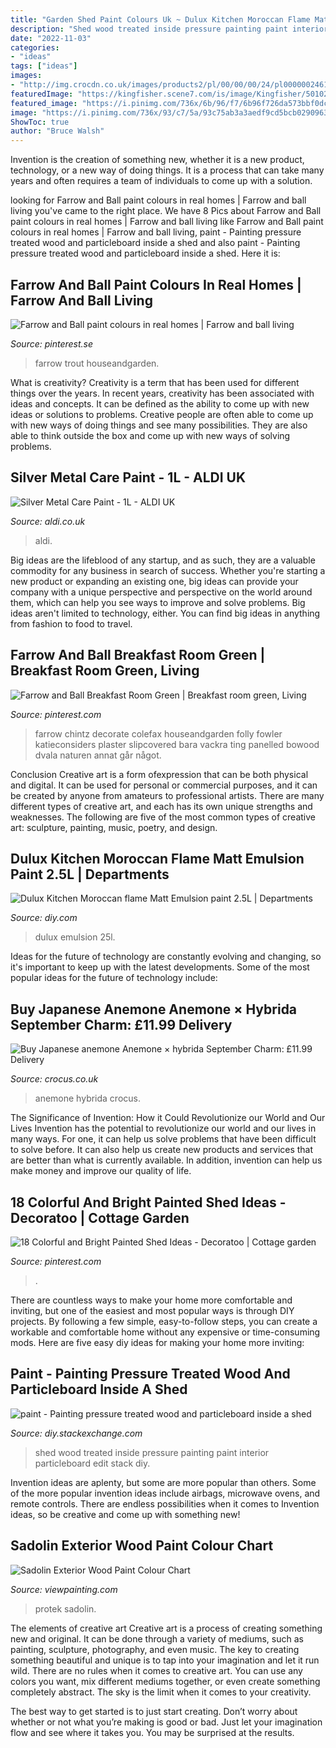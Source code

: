 ```yaml
---
title: "Garden Shed Paint Colours Uk ~ Dulux Kitchen Moroccan Flame Matt Emulsion Paint 2.5l"
description: "Shed wood treated inside pressure painting paint interior particleboard edit stack diy"
date: "2022-11-03"
categories:
- "ideas"
tags: ["ideas"]
images:
- "http://img.crocdn.co.uk/images/products2/pl/00/00/00/24/pl0000002461.jpg?width=940&amp;height=940"
featuredImage: "https://kingfisher.scene7.com/is/image/Kingfisher/5010212575895_03c"
featured_image: "https://i.pinimg.com/736x/6b/96/f7/6b96f726da573bbf0dc08587a8df17e4.jpg"
image: "https://i.pinimg.com/736x/93/c7/5a/93c75ab3a3aedf9cd5bcb0290963c5e8.jpg"
ShowToc: true
author: "Bruce Walsh"
---
```



Invention is the creation of something new, whether it is a new product, technology, or a new way of doing things. It is a process that can take many years and often requires a team of individuals to come up with a solution.

	

		
looking for Farrow and Ball paint colours in real homes | Farrow and ball living you've came to the right place. We have 8 Pics about Farrow and Ball paint colours in real homes | Farrow and ball living like Farrow and Ball paint colours in real homes | Farrow and ball living, paint - Painting pressure treated wood and particleboard inside a shed and also paint - Painting pressure treated wood and particleboard inside a shed. Here it is:
		
    
## Farrow And Ball Paint Colours In Real Homes | Farrow And Ball Living

<img loading=lazy src="https://i.pinimg.com/736x/99/5a/23/995a2328e7aa24c73ab2c92d57917f85.jpg" onerror="this.onerror=null;this.src='https://tse3.mm.bing.net/th?id=OIP.jFGAOJpOJ53u3nXvmcqtswHaJx&amp;pid=15.1';" alt="Farrow and Ball paint colours in real homes | Farrow and ball living">

_Source: pinterest.se_

>farrow trout houseandgarden. 

	

What is creativity?
Creativity is a term that has been used for different things over the years. In recent years, creativity has been associated with ideas and concepts. It can be defined as the ability to come up with new ideas or solutions to problems. Creative people are often able to come up with new ways of doing things and see many possibilities. They are also able to think outside the box and come up with new ways of solving problems.

    
## Silver Metal Care Paint - 1L - ALDI UK

<img loading=lazy src="https://cdn.aldi-digital.co.uk/Silver-Metal-Care-Paint---1L-A.jpg?o=jA3ME%249%24KYC03xKfUCduCIrsSLcj&amp;V=9K2h&amp;w=1200&amp;h=630&amp;r=4" onerror="this.onerror=null;this.src='https://tse2.mm.bing.net/th?id=OIP.kqi8BU-UDWowlT9_RH_MlQHaD4&amp;pid=15.1';" alt="Silver Metal Care Paint - 1L - ALDI UK">

_Source: aldi.co.uk_

>aldi. 

	

Big ideas are the lifeblood of any startup, and as such, they are a valuable commodity for any business in search of success. Whether you're starting a new product or expanding an existing one, big ideas can provide your company with a unique perspective and perspective on the world around them, which can help you see ways to improve and solve problems. Big ideas aren't limited to technology, either. You can find big ideas in anything from fashion to food to travel.

    
## Farrow And Ball Breakfast Room Green | Breakfast Room Green, Living

<img loading=lazy src="https://i.pinimg.com/736x/6b/96/f7/6b96f726da573bbf0dc08587a8df17e4.jpg" onerror="this.onerror=null;this.src='https://tse2.mm.bing.net/th?id=OIP.39FCHsfc52htQI_lCKLRFQHaLH&amp;pid=15.1';" alt="Farrow and Ball Breakfast Room Green | Breakfast room green, Living">

_Source: pinterest.com_

>farrow chintz decorate colefax houseandgarden folly fowler katieconsiders plaster slipcovered bara vackra ting panelled bowood dvala naturen annat går något. 

	

Conclusion
Creative art is a form ofexpression that can be both physical and digital. It can be used for personal or commercial purposes, and it can be created by anyone from amateurs to professional artists. There are many different types of creative art, and each has its own unique strengths and weaknesses. The following are five of the most common types of creative art: sculpture, painting, music, poetry, and design.

    
## Dulux Kitchen Moroccan Flame Matt Emulsion Paint 2.5L | Departments

<img loading=lazy src="https://kingfisher.scene7.com/is/image/Kingfisher/5010212575895_03c" onerror="this.onerror=null;this.src='https://tse2.mm.bing.net/th?id=OIP.Jz171j9PJIHPyLCL5NU2mgHaHZ&amp;pid=15.1';" alt="Dulux Kitchen Moroccan flame Matt Emulsion paint 2.5L | Departments">

_Source: diy.com_

>dulux emulsion 25l. 

	

Ideas for the future of technology are constantly evolving and changing, so it's important to keep up with the latest developments. Some of the most popular ideas for the future of technology include: 

    
## Buy Japanese Anemone Anemone × Hybrida September Charm: £11.99 Delivery

<img loading=lazy src="http://img.crocdn.co.uk/images/products2/pl/00/00/00/24/pl0000002461.jpg?width=940&amp;height=940" onerror="this.onerror=null;this.src='https://tse4.mm.bing.net/th?id=OIP.z_nYW7MS_nTuTbbWMo8g2QHaHa&amp;pid=15.1';" alt="Buy Japanese anemone Anemone × hybrida September Charm: £11.99 Delivery">

_Source: crocus.co.uk_

>anemone hybrida crocus. 

	

The Significance of Invention: How it Could Revolutionize our World and Our Lives
Invention has the potential to revolutionize our world and our lives in many ways. For one, it can help us solve problems that have been difficult to solve before. It can also help us create new products and services that are better than what is currently available. In addition, invention can help us make money and improve our quality of life.

    
## 18 Colorful And Bright Painted Shed Ideas - Decoratoo | Cottage Garden

<img loading=lazy src="https://i.pinimg.com/736x/93/c7/5a/93c75ab3a3aedf9cd5bcb0290963c5e8.jpg" onerror="this.onerror=null;this.src='https://tse4.mm.bing.net/th?id=OIP.VZDovS3PzX-ttIb33F-VIwHaJ3&amp;pid=15.1';" alt="18 Colorful and Bright Painted Shed Ideas - Decoratoo | Cottage garden">

_Source: pinterest.com_

>. 

	

There are countless ways to make your home more comfortable and inviting, but one of the easiest and most popular ways is through DIY projects. By following a few simple, easy-to-follow steps, you can create a workable and comfortable home without any expensive or time-consuming mods. Here are five easy diy ideas for making your home more inviting: 

    
## Paint - Painting Pressure Treated Wood And Particleboard Inside A Shed

<img loading=lazy src="https://i.stack.imgur.com/SDjth.jpg" onerror="this.onerror=null;this.src='https://tse2.mm.bing.net/th?id=OIP.LV-0VrtE5zDTwZqeW40toAHaLM&amp;pid=15.1';" alt="paint - Painting pressure treated wood and particleboard inside a shed">

_Source: diy.stackexchange.com_

>shed wood treated inside pressure painting paint interior particleboard edit stack diy. 

	

Invention ideas are aplenty, but some are more popular than others. Some of the more popular invention ideas include airbags, microwave ovens, and remote controls. There are endless possibilities when it comes to Invention ideas, so be creative and come up with something new!

    
## Sadolin Exterior Wood Paint Colour Chart

<img loading=lazy src="https://i.pinimg.com/originals/bb/32/9d/bb329dfc5c1879f7b248cc821b992342.jpg" onerror="this.onerror=null;this.src='https://tse2.mm.bing.net/th?id=OIP.zi6GkW1UDCrGY_rkNAdNQAHaKj&amp;pid=15.1';" alt="Sadolin Exterior Wood Paint Colour Chart">

_Source: viewpainting.com_

>protek sadolin. 

	

The elements of creative art
Creative art is a process of creating something new and original. It can be done through a variety of mediums, such as painting, sculpture, photography, and even music. The key to creating something beautiful and unique is to tap into your imagination and let it run wild.
There are no rules when it comes to creative art. You can use any colors you want, mix different mediums together, or even create something completely abstract. The sky is the limit when it comes to your creativity.

The best way to get started is to just start creating. Don’t worry about whether or not what you’re making is good or bad. Just let your imagination flow and see where it takes you. You may be surprised at the results.

